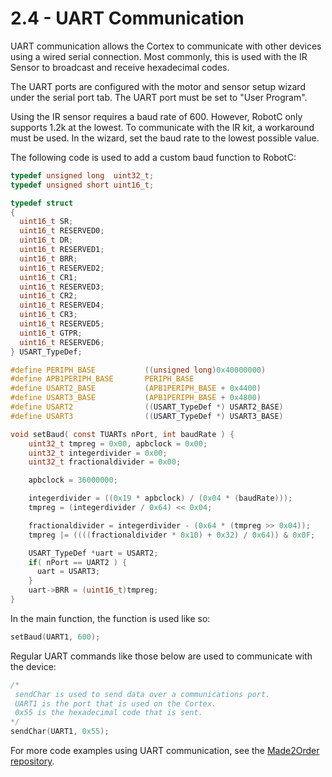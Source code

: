 # 2.4 - UART Communication

UART communication allows the Cortex to communicate with other devices using a wired serial connection. Most commonly, this is used with the IR Sensor to broadcast and receive hexadecimal codes.

The UART ports are configured with the motor and sensor setup wizard under the serial port tab. The UART port must be set to "User Program".

Using the IR sensor requires a baud rate of 600. However, RobotC only supports 1.2k at the lowest. To communicate with the IR kit, a workaround must be used. In the wizard, set the baud rate to the lowest possible value.

The following code is used to add a custom baud function to RobotC:

```C
typedef unsigned long  uint32_t;
typedef unsigned short uint16_t;

typedef struct
{
  uint16_t SR;
  uint16_t RESERVED0;
  uint16_t DR;
  uint16_t RESERVED1;
  uint16_t BRR;
  uint16_t RESERVED2;
  uint16_t CR1;
  uint16_t RESERVED3;
  uint16_t CR2;
  uint16_t RESERVED4;
  uint16_t CR3;
  uint16_t RESERVED5;
  uint16_t GTPR;
  uint16_t RESERVED6;
} USART_TypeDef;

#define PERIPH_BASE           ((unsigned long)0x40000000)
#define APB1PERIPH_BASE       PERIPH_BASE
#define USART2_BASE           (APB1PERIPH_BASE + 0x4400)
#define USART3_BASE           (APB1PERIPH_BASE + 0x4800)
#define USART2                ((USART_TypeDef *) USART2_BASE)
#define USART3                ((USART_TypeDef *) USART3_BASE)

void setBaud( const TUARTs nPort, int baudRate ) {
    uint32_t tmpreg = 0x00, apbclock = 0x00;
    uint32_t integerdivider = 0x00;
    uint32_t fractionaldivider = 0x00;

    apbclock = 36000000;

    integerdivider = ((0x19 * apbclock) / (0x04 * (baudRate)));
    tmpreg = (integerdivider / 0x64) << 0x04;

    fractionaldivider = integerdivider - (0x64 * (tmpreg >> 0x04));
    tmpreg |= ((((fractionaldivider * 0x10) + 0x32) / 0x64)) & 0x0F;

    USART_TypeDef *uart = USART2;
    if( nPort == UART2 ) {
      uart = USART3;
    }
    uart->BRR = (uint16_t)tmpreg;
}
```

In the main function, the function is used like so:

```C
setBaud(UART1, 600);
```

Regular UART commands like those below are used to communicate with the device:

```C
/*
 sendChar is used to send data over a communications port.
 UART1 is the port that is used on the Cortex.
 0x55 is the hexadecimal code that is sent.
*/
sendChar(UART1, 0x55);
```

For more code examples using UART communication, see the [Made2Order repository](https://github.com/crcsrobotics/2022-made2order/blob/main/main.c).
